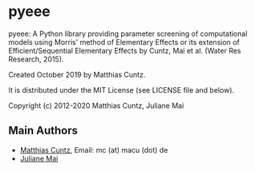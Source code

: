 # pyeee

pyeee: A Python library providing parameter screening of computational models using
       Morris' method of Elementary Effects or its extension of
       Efficient/Sequential Elementary Effects by Cuntz, Mai et
       al. (Water Res Research, 2015).

Created October 2019 by Matthias Cuntz.

It is distributed under the MIT License (see LICENSE file and below).

Copyright (c) 2012-2020 Matthias Cuntz, Juliane Mai

## Main Authors

- [Matthias Cuntz](https://github.com/mcuntz), Email:  mc (at) macu (dot) de
- [Juliane Mai](https://github.com/jmai)
